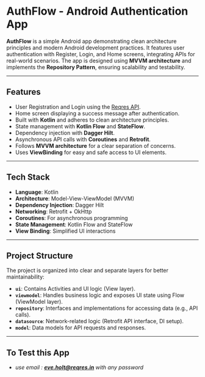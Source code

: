 # **AuthFlow - Android Authentication App**

**AuthFlow** is a simple Android app demonstrating clean architecture principles and modern Android development practices. 
It features user authentication with Register, Login, and Home screens, integrating APIs for real-world scenarios.
The app is designed using **MVVM architecture** and implements the **Repository Pattern**, ensuring scalability and testability.

---

## **Features**
- User Registration and Login using the [Reqres API](https://reqres.in/).
- Home screen displaying a success message after authentication.
- Built with **Kotlin** and adheres to clean architecture principles.
- State management with **Kotlin Flow** and **StateFlow**.
- Dependency injection with **Dagger Hilt**.
- Asynchronous API calls with **Coroutines** and **Retrofit**.
- Follows **MVVM architecture** for a clear separation of concerns.
- Uses **ViewBinding** for easy and safe access to UI elements.

---

## **Tech Stack**
- **Language**: Kotlin
- **Architecture**: Model-View-ViewModel (MVVM)
- **Dependency Injection**: Dagger Hilt
- **Networking**: Retrofit + OkHttp
- **Coroutines**: For asynchronous programming
- **State Management**: Kotlin Flow and StateFlow
- **View Binding**: Simplified UI interactions

---

## **Project Structure**
The project is organized into clear and separate layers for better maintainability:

- **`ui`**: Contains Activities and UI logic (View layer).
- **`viewmodel`**: Handles business logic and exposes UI state using Flow (ViewModel layer).
- **`repository`**: Interfaces and implementations for accessing data (e.g., API calls).
- **`datasource`**: Network-related logic (Retrofit API interface, DI setup).
- **`model`**: Data models for API requests and responses.

---
## **To Test this App**
- **use email :* **eve.holt@reqres.in** with any password*
